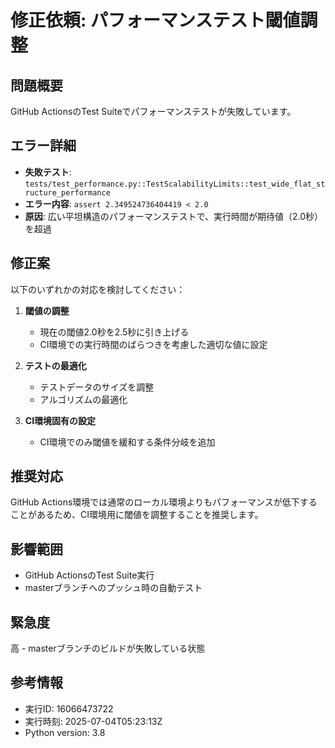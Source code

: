 # 修正依頼: パフォーマンステスト閾値調整

## 問題概要
GitHub ActionsのTest Suiteでパフォーマンステストが失敗しています。

## エラー詳細
- **失敗テスト**: `tests/test_performance.py::TestScalabilityLimits::test_wide_flat_structure_performance`
- **エラー内容**: `assert 2.349524736404419 < 2.0`
- **原因**: 広い平坦構造のパフォーマンステストで、実行時間が期待値（2.0秒）を超過

## 修正案
以下のいずれかの対応を検討してください：

1. **閾値の調整**
   - 現在の閾値2.0秒を2.5秒に引き上げる
   - CI環境での実行時間のばらつきを考慮した適切な値に設定

2. **テストの最適化**
   - テストデータのサイズを調整
   - アルゴリズムの最適化

3. **CI環境固有の設定**
   - CI環境でのみ閾値を緩和する条件分岐を追加

## 推奨対応
GitHub Actions環境では通常のローカル環境よりもパフォーマンスが低下することがあるため、CI環境用に閾値を調整することを推奨します。

## 影響範囲
- GitHub ActionsのTest Suite実行
- masterブランチへのプッシュ時の自動テスト

## 緊急度
高 - masterブランチのビルドが失敗している状態

## 参考情報
- 実行ID: 16066473722
- 実行時刻: 2025-07-04T05:23:13Z
- Python version: 3.8